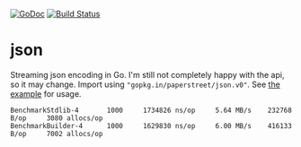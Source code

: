 [![GoDoc](https://godoc.org/gopkg.in/paperstreet/json.v0?status.svg)](https://godoc.org/gopkg.in/paperstreet/json.v0)
[![Build Status](https://travis-ci.org/paperstreet/json.svg?branch=master)](https://travis-ci.org/paperstreet/json)

# json
Streaming json encoding in Go. I'm still not completely happy with the api, so
it may change. Import using `"gopkg.in/paperstreet/json.v0"`. See
[the example](https://godoc.org/gopkg.in/paperstreet/json.v0#example-Builder)
for usage.

    BenchmarkStdlib-4       1000     1734826 ns/op     5.64 MB/s    232768 B/op     3080 allocs/op
    BenchmarkBuilder-4      1000     1629830 ns/op     6.00 MB/s    416133 B/op     7002 allocs/op
